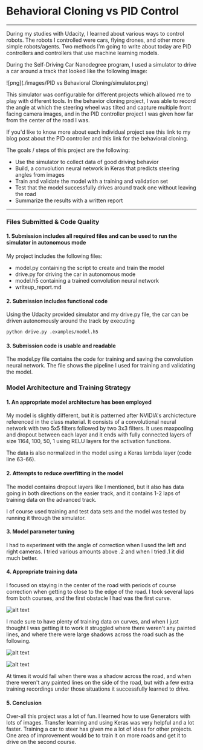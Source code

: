 # **Behavioral Cloning vs PID Control** 

---

During my studies with Udacity, I learned about various ways to control robots. The robots I controlled were cars, flying drones, and other more simple robots/agents. Two methods I'm going to write about today are PID controllers and controllers that use machine learning models.

During the Self-Driving Car Nanodegree program, I used a simulator to drive a car around a track that looked like the following image:

![png](./images/PID vs Behavioral Cloning/simulator.png)

This simulator was configurable for different projects which allowed me to play with different tools. In the behavior cloning project, I was able to record the angle at which the steering wheel was tilted and capture multiple front facing camera images, and in the PID controller project I was given how far from the center of the road I was.

If you'd like to know more about each individual project see this link to my blog post about the PID controller and this link for the behavioral cloning.



The goals / steps of this project are the following:
* Use the simulator to collect data of good driving behavior
* Build, a convolution neural network in Keras that predicts steering angles from images
* Train and validate the model with a training and validation set
* Test that the model successfully drives around track one without leaving the road
* Summarize the results with a written report

[image1]: ./examples/exampleFirstTurn.jpg "First Obstacle"
[image2]: ./examples/exampleRunOffRoadWithNoLines.jpg "No lines!"
[image3]: ./examples/exampleOfShadows "Hauntings of First Project"

---
### Files Submitted & Code Quality

#### 1. Submission includes all required files and can be used to run the simulator in autonomous mode

My project includes the following files:
* model.py containing the script to create and train the model
* drive.py for driving the car in autonomous mode
* model.h5 containing a trained convolution neural network 
* writeup_report.md

#### 2. Submission includes functional code
Using the Udacity provided simulator and my drive.py file, the car can be driven autonomously around the track by executing 
```sh
python drive.py .examples/model.h5
```

#### 3. Submission code is usable and readable

The model.py file contains the code for training and saving the convolution neural network. The file shows the pipeline I used for training and validating the model.

### Model Architecture and Training Strategy

#### 1. An appropriate model architecture has been employed

My model is slightly different, but it is patterned after NVIDIA's archictecture referenced in the class material. It consists of a convolutional neural network with two 5x5 filters followed by two 3x3 filters. It uses maxpooling and dropout between each layer and it ends with fully connected layers of size 1164, 100, 50, 1 using RELU layers for the activation functions.

The data is also normalized in the model using a Keras lambda layer (code line 63-66). 

#### 2. Attempts to reduce overfitting in the model

The model contains dropout layers like I mentioned, but it also has data going in both directions on the easier track, and it contains 1-2 laps of training data on the advanced track.

I of course used training and test data sets and the model was tested by running it through the simulator.

#### 3. Model parameter tuning

I had to experiment with the angle of correction when I used the left and right cameras. I tried various amounts above .2 and when I tried .1 it did much better.

#### 4. Appropriate training data

I focused on staying in the center of the road with periods of course correction when getting to close to the edge of the road. I took several laps from both courses, and the first obstacle I had was the first curve.

![alt text][image1]

I made sure to have plenty of training data on curves, and when I just thought I was getting it to work it struggled where there weren't any painted lines, and where there were large shadows across the road such as the following.

![alt text][image2]

![alt text][image3]


At times it would fail when there was a shadow across the road, and when there weren't any painted lines on the side of the road, but with a few extra training recordings under those situations it successfully learned to drive.

#### 5. Conclusion

Over-all this project was a lot of fun. I learned how to use Generators with lots of images. Transfer learning and using Keras was very helpful and a lot faster. Training a car to steer has given me a lot of ideas for other projects. One area of improvement would be to train it on more roads and get it to drive on the second course.



